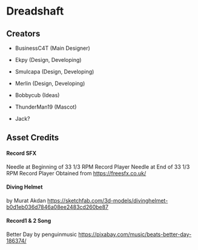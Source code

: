 # Dreadshaft

## Creators
- BusinessC4T (Main Designer)
- Ekpy (Design, Developing)
- Smulcapa (Design, Developing)
- Merlin (Design, Developing)

- Bobbycub (Ideas)
- ThunderMan19 (Mascot)
- Jack?

## Asset Credits
#### Record SFX
Needle at Beginning of 33 1/3 RPM Record Player
Needle at End of 33 1/3 RPM Record Player 
Obtained from https://freesfx.co.uk/

#### Diving Helmet
by Murat Akdan
https://sketchfab.com/3d-models/divinghelmet-b0d1eb036d7846a08ee2483cd260be87

#### Record1 & 2 Song
Better Day by penguinmusic
https://pixabay.com/music/beats-better-day-186374/
